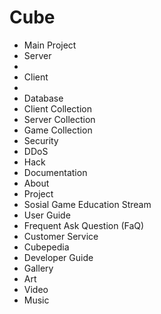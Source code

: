 # Cube
- Main Project
 - Server
  - 
 - Client
  - 
 - Database
  - Client Collection
  - Server Collection
  - Game Collection
 - Security
  - DDoS
  - Hack
 - Documentation
  - About
   - Project
   - Sosial Game Education Stream 
  - User Guide
   - Frequent Ask Question (FaQ)
   - Customer Service
   - Cubepedia
  - Developer Guide
 - Gallery
  - Art
  - Video
  - Music
